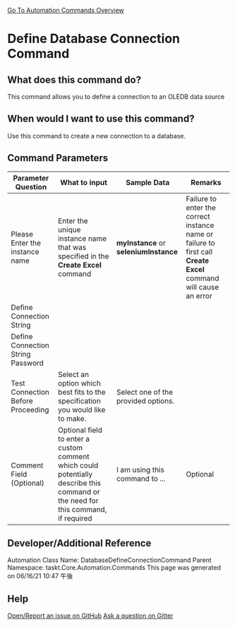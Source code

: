 <!--TITLE: Define Database Connection Command -->
<!-- SUBTITLE: a command in the Database Commands group. -->
[Go To Automation Commands Overview](/automation-commands.md)


# Define Database Connection Command


## What does this command do?
This command allows you to define a connection to an OLEDB data source


## When would I want to use this command?
Use this command to create a new connection to a database.


## Command Parameters
| Parameter Question   	| What to input  	|  Sample Data 	| Remarks  	|
| ---                    | ---               | ---           | ---       |
|Please Enter the instance name|Enter the unique instance name that was specified in the **Create Excel** command|**myInstance** or **seleniumInstance**|Failure to enter the correct instance name or failure to first call **Create Excel** command will cause an error|
|Define Connection String||||
|Define Connection String Password||||
|Test Connection Before Proceeding|Select an option which best fits to the specification you would like to make.|Select one of the provided options.||
|Comment Field (Optional)|Optional field to enter a custom comment which could potentially describe this command or the need for this command, if required|I am using this command to ...|Optional|


## Developer/Additional Reference
Automation Class Name: DatabaseDefineConnectionCommand
Parent Namespace: taskt.Core.Automation.Commands
This page was generated on 06/16/21 10:47 午後


## Help
[Open/Report an issue on GitHub](https://github.com/saucepleez/taskt/issues/new)
[Ask a question on Gitter](https://gitter.im/taskt-rpa/Lobby)
